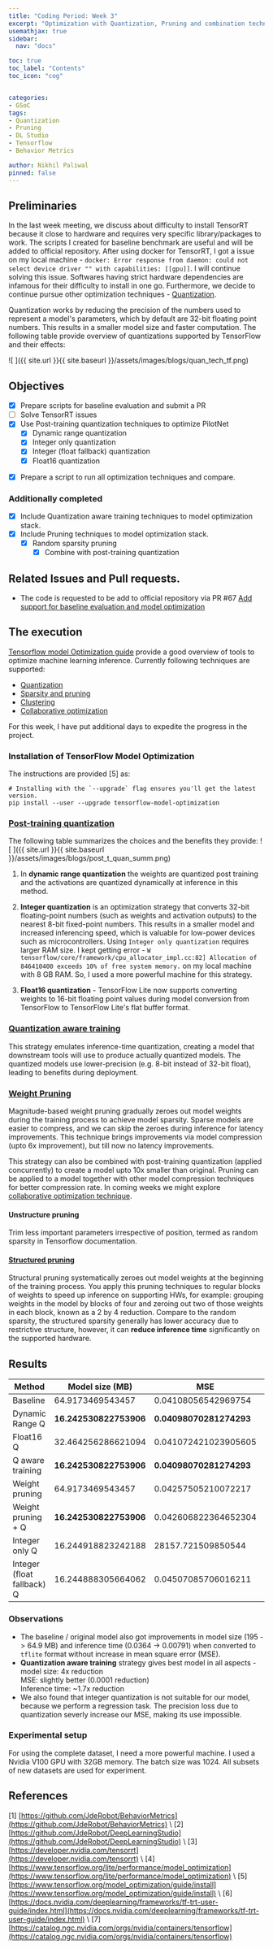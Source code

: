 ```yaml
---
title: "Coding Period: Week 3"
excerpt: "Optimization with Quantization, Pruning and combination techniques"
usemathjax: true
sidebar:
  nav: "docs"

toc: true
toc_label: "Contents"
toc_icon: "cog"


categories:
- GSoC
tags:
- Quantization
- Pruning
- DL Studio
- Tensorflow
- Behavior Metrics

author: Nikhil Paliwal
pinned: false
---
```



## Preliminaries
In the last week meeting, we discuss about difficulty to install TensorRT because it close to hardware and requires very specific library/packages to work. The scripts I created for baseline benchmark are useful and will be added to official repository. After using docker for TensorRT, I got a issue on my local machine - `docker: Error response from daemon: could not select device driver "" with capabilities: [[gpu]]`. I will continue solving this issue. Softwares having strict hardware dependencies are infamous for their difficulty to install in one go. Furthermore, we decide to continue pursue other optimization techniques - [Quantization](https://www.tensorflow.org/lite/performance/model_optimization). 

Quantization works by reducing the precision of the numbers used to represent a model's parameters, which by default are 32-bit floating point numbers. This results in a smaller model size and faster computation. The following table provide overview of quantizations supported by TensorFlow and their effects:

![ ]({{ site.url }}{{ site.baseurl }}/assets/images/blogs/quan_tech_tf.png)


## Objectives

- [X] Prepare scripts for baseline evaluation and submit a PR
- [ ] Solve TensorRT issues
- [X] Use Post-training quantization techniques to optimize PilotNet
    - [X] Dynamic range quantization
    - [X] Integer only quantization
    - [X] Integer (float fallback) quantization
    - [X] Float16 quantization
<!-- - [ ] Use Post-training quantization techniques to optimize DeepestLSTMTinyPilotNet -->
- [X] Prepare a script to run all optimization techniques and compare.

### Additionally completed
- [X] Include Quantization aware training techniques to model optimization stack.
- [X] Include Pruning techniques to model optimization stack.
    - [X] Random sparsity pruning
        - [X] Combine with post-training quantization
  <!-- - [X] Structured pruning  -->

## Related Issues and Pull requests.
* The code is requested to be add to official repository via PR #67 [Add support for baseline evaluation and model optimization](https://github.com/JdeRobot/DeepLearningStudio/pull/67)

## The execution

[Tensorflow model Optimization guide](https://www.tensorflow.org/model_optimization/guide) provide a good overview of tools to optimize machine learning inference. Currently following techniques are supported:
- [Quantization](https://www.tensorflow.org/model_optimization/guide#quantization)
- [Sparsity and pruning](https://www.tensorflow.org/model_optimization/guide#sparsity_and_pruning)
- [Clustering](https://www.tensorflow.org/model_optimization/guide#clustering)
- [Collaborative optimization](https://www.tensorflow.org/model_optimization/guide#collaborative_optimizaiton)

For this week, I have put additional days to expedite the progress in the project.

### Installation of TensorFlow Model Optimization
The instructions are provided [5] as:
```
# Installing with the `--upgrade` flag ensures you'll get the latest version.
pip install --user --upgrade tensorflow-model-optimization
```

### [Post-training quantization](https://www.tensorflow.org/model_optimization/guide/quantization/post_training)

The following table summarizes the choices and the benefits they provide:
![ ]({{ site.url }}{{ site.baseurl }}/assets/images/blogs/post_t_quan_summ.png)


1. In **dynamic range quantization** the weights are quantized post training and the activations are quantized dynamically at inference in this method. 

2. **Integer quantization** is an optimization strategy that converts 32-bit floating-point numbers (such as weights and activation outputs) to the nearest 8-bit fixed-point numbers. This results in a smaller model and increased inferencing speed, which is valuable for low-power devices such as microcontrollers. Using `Integer only quantization` requires larger RAM size. I kept getting error - `W tensorflow/core/framework/cpu_allocator_impl.cc:82] Allocation of 846410400 exceeds 10% of free system memory.` on my local machine with 8 GB RAM. So, I used a more powerful machine for this strategy.

3. **Float16 quantization** - TensorFlow Lite now supports converting weights to 16-bit floating point values during model conversion from TensorFlow to TensorFlow Lite's flat buffer format. 

### [Quantization aware training](https://www.tensorflow.org/model_optimization/guide/quantization/training) 

This strategy emulates inference-time quantization, creating a model that downstream tools will use to produce actually quantized models. The quantized models use lower-precision (e.g. 8-bit instead of 32-bit float), leading to benefits during deployment.

### [Weight Pruning](https://www.tensorflow.org/model_optimization/guide/pruning)

Magnitude-based weight pruning gradually zeroes out model weights during the training process to achieve model sparsity. Sparse models are easier to compress, and we can skip the zeroes during inference for latency improvements. This technique brings improvements via model compression (upto 6x improvement), but till now no latency improvements. 

This strategy can also be combined with post-training quantization (applied concurrently) to create a model upto 10x smaller than original. Pruning can be applied to a model together with other model compression techniques for better compression rate. In coming weeks we might explore [collaborative optimization technique](https://blog.tensorflow.org/2021/10/Collaborative-Optimizations.html).

#### Unstructure pruning
Trim less important parameters irrespective of position, termed as random sparsity in Tensorflow documentation.

#### [Structured pruning](https://www.tensorflow.org/model_optimization/guide/pruning/pruning_with_sparsity_2_by_4)
Structural pruning systematically zeroes out model weights at the beginning of the training process. You apply this pruning techniques to regular blocks of weights to speed up inference on supporting HWs, for example: grouping weights in the model by blocks of four and zeroing out two of those weights in each block, known as a 2 by 4 reduction. Compare to the random sparsity, the structured sparsity generally has lower accuracy due to restrictive structure, however, it can **reduce inference time** significantly on the supported hardware.


## Results

Method  | Model size (MB) | MSE  | Inference time (s)
--- | --- | --- | --- 
Baseline | 64.9173469543457 | 0.04108056542969754 | 0.007913553237915039 
Dynamic Range Q | **16.242530822753906** | **0.04098070281274293** | 0.004902467966079712
Float16 Q | 32.464256286621094 | 0.041072421023905605 | 0.007940708875656129
Q aware training | **16.242530822753906** | **0.04098070281274293** | **0.004691281318664551**
Weight pruning | 64.9173469543457 | 0.04257505210072217 | 0.0077278904914855956
Weight pruning + Q | **16.242530822753906** | 0.042606822364652304 | 0.004810283422470093
Integer only Q | 16.244918823242188 | 28157.721509850544 | 0.007908073902130127
Integer (float fallback) Q | 16.244888305664062 | 0.04507085706016211 | 0.00781548523902893


### Observations
* The baseline / original model also got improvements in model size (195 -> 64.9 MB) and inference time (0.0364 -> 0.00791) when converted to `tflite` format without increase in mean square error (MSE).
* **Quantization aware training** strategy gives best model in all aspects - <br>
    model size: 4x reduction <br>
    MSE: slightly better (0.0001 reduction) <br>
    Inference time: ~1.7x reduction
* We also found that integer quantization is not suitable for our model, because we perform a regression task. The precision loss due to quantization severly increase our MSE, making its use impossible.

### Experimental setup
For using the complete dataset, I need a more powerful machine. I used a Nvidia V100 GPU with 32GB memory. The batch size was 1024. All subsets of new datasets are used for experiment.  

## References

[1] [https://github.com/JdeRobot/BehaviorMetrics](https://github.com/JdeRobot/BehaviorMetrics) \\
[2] [https://github.com/JdeRobot/DeepLearningStudio](https://github.com/JdeRobot/DeepLearningStudio) \\
[3] [https://developer.nvidia.com/tensorrt](https://developer.nvidia.com/tensorrt) \\
[4] [https://www.tensorflow.org/lite/performance/model_optimization](https://www.tensorflow.org/lite/performance/model_optimization) \\
[5] [https://www.tensorflow.org/model_optimization/guide/install](https://www.tensorflow.org/model_optimization/guide/install) \\
[6] [https://docs.nvidia.com/deeplearning/frameworks/tf-trt-user-guide/index.html](https://docs.nvidia.com/deeplearning/frameworks/tf-trt-user-guide/index.html) \\
[7] [https://catalog.ngc.nvidia.com/orgs/nvidia/containers/tensorflow](https://catalog.ngc.nvidia.com/orgs/nvidia/containers/tensorflow) 
